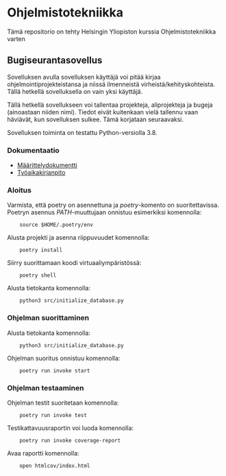 # Ohjelmistotekniikka

Tämä repositorio on tehty Helsingin Yliopiston kurssia Ohjelmistotekniikka varten

## Bugiseurantasovellus

Sovelluksen avulla sovelluksen käyttäjä voi pitää kirjaa ohjelmointiprojekteistansa ja niissä ilmenneistä virheistä/kehityskohteista. Tällä hetkellä sovelluksella on vain yksi käyttäjä.

Tällä hetkellä sovellukseen voi tallentaa projekteja, aliprojekteja ja bugeja (ainoastaan niiden nimi). Tiedot eivät kuitenkaan vielä tallennu vaan häviävät, kun sovelluksen sulkee. Tämä korjataan seuraavaksi.

Sovelluksen toiminta on testattu Python-versiolla 3.8.

### Dokumentaatio

- [Määrittelydokumentti](https://github.com/ellisrnm/ot-harjoitustyo/blob/master/dokumentaatio/vaatimusmaarittely.md)
- [Työaikakirjanpito](https://github.com/ellisrnm/ot-harjoitustyo/blob/master/dokumentaatio/tuntikirjanpito.md)

### Aloitus

Varmista, että poetry on asennettuna ja *poetry*-komento on suoritettavissa. Poetryn asennus *PATH*-muuttujaan onnistuu esimerkiksi komennolla:

        source $HOME/.poetry/env

Alusta projekti ja asenna riippuvuudet komennolla:

        poetry install

Siirry suorittamaan koodi virtuaaliympäristössä:

        poetry shell

Alusta tietokanta komennolla:

        python3 src/initialize_database.py

### Ohjelman suorittaminen

Alusta tietokanta komennolla:

        python3 src/initialize_database.py

Ohjelman suoritus onnistuu komennolla:

        poetry run invoke start

### Ohjelman testaaminen

Ohjelman testit suoritetaan komennolla:

        poetry run invoke test

Testikattavuusraportin voi luoda komennolla:

        poetry run invoke coverage-report

Avaa raportti komennolla:

        open htmlcov/index.html
